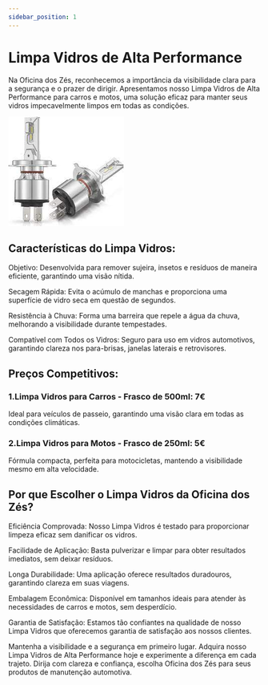 ```yaml
---
sidebar_position: 1
---
```



# Limpa Vidros de Alta Performance

Na Oficina dos Zés, reconhecemos a importância da visibilidade clara para a segurança e o prazer de dirigir. Apresentamos nosso Limpa Vidros de Alta Performance para carros e motos, uma solução eficaz para manter seus vidros impecavelmente limpos em todas as condições.

![Garrafão para limpa vidros](image.png)

## Características do Limpa Vidros:

Objetivo: Desenvolvida para remover sujeira, insetos e resíduos de maneira eficiente, garantindo uma visão nítida.

Secagem Rápida: Evita o acúmulo de manchas e proporciona uma superfície de vidro seca em questão de segundos.

Resistência à Chuva: Forma uma barreira que repele a água da chuva, melhorando a visibilidade durante tempestades.

Compatível com Todos os Vidros: Seguro para uso em vidros automotivos, garantindo clareza nos para-brisas, janelas laterais e retrovisores.

## Preços Competitivos:

### 1.Limpa Vidros para Carros - Frasco de 500ml: 7€

Ideal para veículos de passeio, garantindo uma visão clara em todas as condições climáticas.

### 2.Limpa Vidros para Motos - Frasco de 250ml: 5€

Fórmula compacta, perfeita para motocicletas, mantendo a visibilidade mesmo em alta velocidade.

## Por que Escolher o Limpa Vidros da Oficina dos Zés?

Eficiência Comprovada: Nosso Limpa Vidros é testado para proporcionar limpeza eficaz sem danificar os vidros.

Facilidade de Aplicação: Basta pulverizar e limpar para obter resultados imediatos, sem deixar resíduos.

Longa Durabilidade: Uma aplicação oferece resultados duradouros, garantindo clareza em suas viagens.

Embalagem Econômica: Disponível em tamanhos ideais para atender às necessidades de carros e motos, sem desperdício.

Garantia de Satisfação: Estamos tão confiantes na qualidade de nosso Limpa Vidros que oferecemos garantia de satisfação aos nossos clientes.

Mantenha a visibilidade e a segurança em primeiro lugar. Adquira nosso Limpa Vidros de Alta Performance hoje e experimente a diferença em cada trajeto. Dirija com clareza e confiança, escolha Oficina dos Zés para seus produtos de manutenção automotiva.